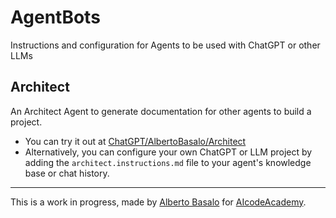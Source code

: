 # AgentBots

Instructions and configuration for Agents to be used with ChatGPT or other LLMs

## Architect

An Architect Agent to generate documentation for other agents to build a project.

- You can try it out at [ChatGPT/AlbertoBasalo/Architect](https://chatgpt.com/g/g-677e96c7dcdc819196503d20699efb85-architect)
- Alternatively, you can configure your own ChatGPT or LLM project by adding the `architect.instructions.md` file to your agent's knowledge base or chat history.

---

This is a work in progress, made by [Alberto Basalo](https://github.com/albertobasalo) for [AIcodeAcademy](https://aicode.academy).


